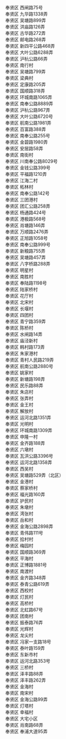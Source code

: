 奉贤区 西闸路75号  
奉贤区 九华路1338弄  
奉贤区 吴塘路899弄  
奉贤区 洪庙路126弄  
奉贤区 古华路272弄  
奉贤区 邮电路268弄  
奉贤区 新四平公路468弄  
奉贤区 大叶公路6288弄  
奉贤区 沪杭公路66弄  
奉贤区 南行村  
奉贤区 吴塘路799弄  
奉贤区 梁典村  
奉贤区 定康路205弄  
奉贤区 国顺路318弄  
奉贤区 环城南路1065弄  
奉贤区 南奉公路8889弄  
奉贤区 沪杭公路967弄  
奉贤区 大叶公路6720号    
奉贤区 航南公路1981弄  
奉贤区 百富路388弄  
奉贤区 南奉公路255号  
奉贤区 金碧路1980弄  
奉贤区 安居路58弄  
奉贤区 南街村  
奉贤区 川南奉公路8029号  
奉贤区 金钱公路399号  
奉贤区 平福路1210弄  
奉贤区 江海二村  
奉贤区 柘林村  
奉贤区 南奉公路142号  
奉贤区 三团港村  
奉贤区 团汇公路258弄  
奉贤区 杨通路424号  
奉贤区 港极路568号  
奉贤区 肖塘路146弄  
奉贤区 万顺路2476弄  
奉贤区 正旭路1058号  
奉贤区 南奉公路999号  
奉贤区 新粮路755弄  
奉贤区 吴塘路457弄  
奉贤区 八字桥路288弄  
奉贤区 明星村  
奉贤区 南胜村  
奉贤区 奉陆路1198号  
奉贤区 陆家桥村  
奉贤区 花厅村  
奉贤区 北宋村  
奉贤区 长堰村  
奉贤区 四团村  
奉贤区 青宁路359弄  
奉贤区 陈桥村  
奉贤区 水闸路14弄  
奉贤区 庙泾新村  
奉贤区 韩村路173弄  
奉贤区 朱家港村  
奉贤区 青村人民路219弄  
奉贤区 航南公路2880号  
奉贤区 姚家村  
奉贤区 新塘路198弄  
奉贤区 民乐路88弄  
奉贤区 朱店村  
奉贤区 张弄村  
奉贤区 金王村  
奉贤区 解放村  
奉贤区 运河北路1351弄  
奉贤区 光明村  
奉贤区 环城南路1309弄  
奉贤区 申隆一村  
奉贤区 金齐路188弄  
奉贤区 六墩村  
奉贤区 瓦洪公路3396号  
奉贤区 运河北路1358弄  
奉贤区 西吴村  
奉贤区 吴塘路529弄（北区）  
奉贤区 金港村  
奉贤区 蔡家桥村  
奉贤区 福光路160弄  
奉贤区 护民村  
奉贤区 朱墩村  
奉贤区 湾张村  
奉贤区 岳和村  
奉贤区 金海公路2898弄  
奉贤区 青伟路111号  
奉贤区 拾村村  
奉贤区 梅园村  
奉贤区 国顺路369弄  
奉贤区 平海村  
奉贤区 正博路1881号  
奉贤区 南渡村  
奉贤区 金齐路348弄  
奉贤区 泰青公路619弄  
奉贤区 西校村  
奉贤区 灯民村  
奉贤区 高桥村  
奉贤区 北虹路67号  
奉贤区 团南村  
奉贤区 振泰路76弄  
奉贤区 光辉村  
奉贤区 龙尖村  
奉贤区 冯家一支路18号  
奉贤区 泰叶路159弄  
奉贤区 东新市村  
奉贤区 运河北路353号  
奉贤区 三桥村  
奉贤区 泽丰路88弄  
奉贤区 泽丰路262弄  
奉贤区 金海村  
奉贤区 南宋村  
奉贤区 金海公路99弄  
奉贤区 灯塔村  
奉贤区 幸福村  
奉贤区 大宅小区  
奉贤区 肖南路68弄  
奉贤区 奉浦大道95弄  

